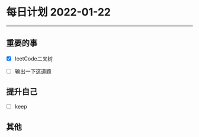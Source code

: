 #  每日计划 2022-01-22
---
## 重要的事
- [x]  leetCode二叉树
- [ ]  输出一下这道题
  



## 提升自己
- [ ]  keep
  



## 其他








